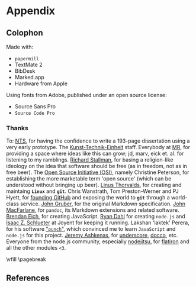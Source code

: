 # Appendix

## Colophon


Made with:

- `papermill`
- TextMate 2
- BibDesk
- Marked.app
- Hardware from Apple

Using fonts from Adobe, published under an open source license:

- Source Sans Pro
- `Source Code Pro`


### Thanks

To: [NTS](http://nts.is), for having the confidence to write a 193-page dissertation using a very early prototype. 
The [Kunst-Technik-Einheit](http://kte.is) staff. 
Everybody at [MR](http://maschinenraum.tk), for providing a space where ideas like this can grow; jd, marv, eick et. 
al. 
for listening to my ramblings. 
[Richard Stallman](http://www.stallman.org), for basing a religion-like ideology on the idea that software should be free (as in freedom, not as in free beer). 
The [Open Source Initiative (OSI)](https://en.wikipedia.org/wiki/Open_Source_Initiative), namely Christine Peterson, for establishing the more marketable term 'open source' (which can be understood without bringing up beer). 
[Linus Thorvalds](https://plus.google.com/+LinusTorvalds/), for creating and maintaing **`Linux`** and **`git`**. 
Chris Wanstrath, Tom Preston-Werner and PJ Hyett, for [founding GitHub](http://tom.preston-werner.com/2011/03/29/ten-lessons-from-githubs-first-year.html) and exposing the world to **`git`** through a world-class service. 
[John Gruber](http://daringfireball.net), for the original Markdown specification. 
[John MacFarlane](http://johnmacfarlane.net/), for `pandoc`, its Markdown extensions and related software. 
[Brendan Eich](http://brendaneich.com), for creating JavaScript. 
[Ryan Dahl](https://github.com/ry) for creating `node.js` and [Isaac Z. 
Schlueter](http://izs.me) at Joyent for keeping it running. 
Lakshan 'laktek' Perera, for his software ["`punch`"](https://github.com/laktek/punch), which convinced me to learn `JavaScript` and `node.js` for this project. 
[Jeremy Ashkenas](https://twitter.com/jashkenas), for [underscore](http://underscorejs.org), [docco](http://jashkenas.github.io/docco/), etc. 
Everyone from the node.js community, especially [nodejitsu](https://www.nodejitsu.com), for [flatiron](http://flatironjs.org) and all the other modules `<3`. 



<!-- print-only -->
\vfill
\pagebreak


## References

<!-- automatically inserted on output -->